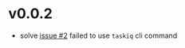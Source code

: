 v0.0.2
=====

- solve [issue #2](https://github.com/unfazed-eco/unfazed-taskiq/issues/2) failed to use `taskiq` cli command

